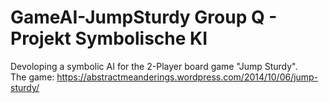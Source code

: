 # GameAI-JumpSturdy Group Q - Projekt Symbolische KI
Devoloping a symbolic AI for the 2-Player board game "Jump Sturdy".   
The game: https://abstractmeanderings.wordpress.com/2014/10/06/jump-sturdy/

